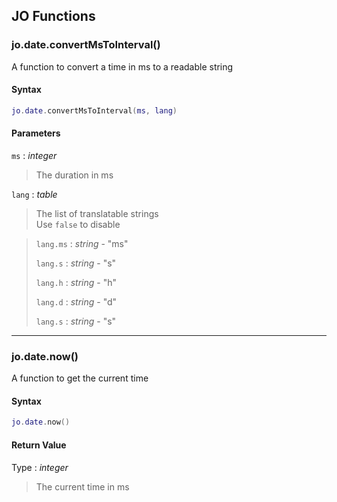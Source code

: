 
## JO Functions

### jo.date.convertMsToInterval()

<!-- @include: ./slots/headers.md#jo.date.convertMsToInterval -->

A function to convert a time in ms to a readable string <br>

<!-- @include: ./slots/descriptions.md#jo.date.convertMsToInterval -->

#### Syntax

```lua
jo.date.convertMsToInterval(ms, lang)
```

#### Parameters

`ms` : _integer_
> The duration in ms
>

`lang` : _table_

> The list of translatable strings <br> Use `false` to disable
>

> `lang.ms` : _string_ - "ms"
> 
> `lang.s` : _string_ - "s"
> 
> `lang.h` : _string_ - "h"
> 
> `lang.d` : _string_ - "d"
> 
> `lang.s` : _string_ - "s"
> 

<!-- @include: ./slots/examples.md#jo.date.convertMsToInterval -->

<!-- @include: ./slots/footers.md#jo.date.convertMsToInterval -->

---

### jo.date.now()

<!-- @include: ./slots/headers.md#jo.date.now -->

A function to get the current time <br>

<!-- @include: ./slots/descriptions.md#jo.date.now -->

#### Syntax

```lua
jo.date.now()
```

#### Return Value

Type : _integer_

> The current time in ms

<!-- @include: ./slots/examples.md#jo.date.now -->

<!-- @include: ./slots/footers.md#jo.date.now -->

